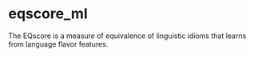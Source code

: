 # eqscore_ml
The EQscore is a measure of equivalence of linguistic idioms that learns from language flavor features.
